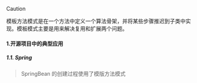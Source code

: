 > [!CAUTION]
>
> 模板方法模式是在一个方法中定义一个算法骨架，并将某些步骤推迟到子类中实现。模板模式主要是用来解决复用和扩展两个问题。

#### 1.开源项目中的典型应用

##### 1.1. Spring

> SpringBean 的创建过程使用了模版方法模式

